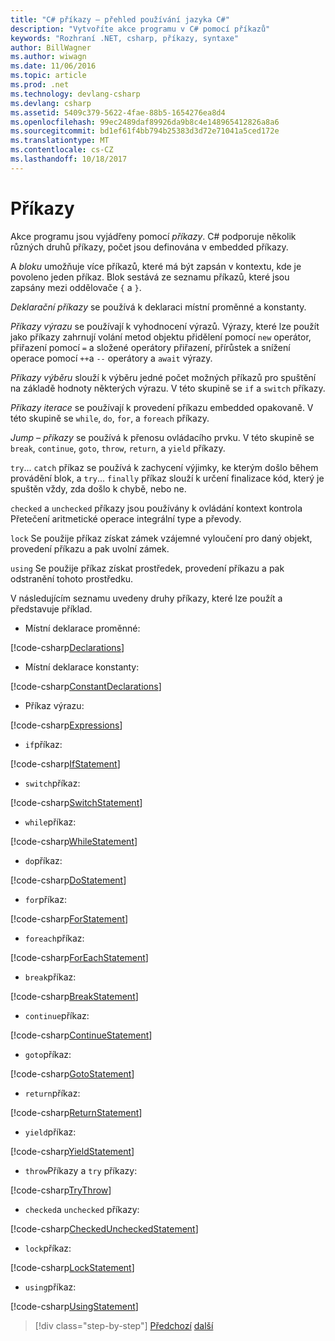 ```yaml
---
title: "C# příkazy – přehled používání jazyka C#"
description: "Vytvoříte akce programu v C# pomocí příkazů"
keywords: "Rozhraní .NET, csharp, příkazy, syntaxe"
author: BillWagner
ms.author: wiwagn
ms.date: 11/06/2016
ms.topic: article
ms.prod: .net
ms.technology: devlang-csharp
ms.devlang: csharp
ms.assetid: 5409c379-5622-4fae-88b5-1654276ea8d4
ms.openlocfilehash: 99ec2489daf89926da9b8c4e148965412826a8a6
ms.sourcegitcommit: bd1ef61f4bb794b25383d3d72e71041a5ced172e
ms.translationtype: MT
ms.contentlocale: cs-CZ
ms.lasthandoff: 10/18/2017
---
```

# <a name="statements"></a>Příkazy

Akce programu jsou vyjádřeny pomocí *příkazy*. C# podporuje několik různých druhů příkazy, počet jsou definována v embedded příkazy.

A *bloku* umožňuje více příkazů, které má být zapsán v kontextu, kde je povoleno jeden příkaz. Blok sestává ze seznamu příkazů, které jsou zapsány mezi oddělovače `{` a `}`.

*Deklarační příkazy* se používá k deklaraci místní proměnné a konstanty.

*Příkazy výrazu* se používají k vyhodnocení výrazů. Výrazy, které lze použít jako příkazy zahrnují volání metod objektu přidělení pomocí `new` operátor, přiřazení pomocí `=` a složené operátory přiřazení, přírůstek a snížení operace pomocí `++`a `--` operátory a `await` výrazy.

*Příkazy výběru* slouží k výběru jedné počet možných příkazů pro spuštění na základě hodnoty některých výrazu. V této skupině se `if` a `switch` příkazy.

*Příkazy iterace* se používají k provedení příkazu embedded opakovaně. V této skupině se `while`, `do`, `for`, a `foreach` příkazy.

*Jump – příkazy* se používá k přenosu ovládacího prvku. V této skupině se `break`, `continue`, `goto`, `throw`, `return`, a `yield` příkazy.

`try`... `catch` příkaz se používá k zachycení výjimky, ke kterým došlo během provádění blok, a `try`... `finally` příkaz slouží k určení finalizace kód, který je spuštěn vždy, zda došlo k chybě, nebo ne.

`checked` a `unchecked` příkazy jsou používány k ovládání kontext kontrola Přetečení aritmetické operace integrální type a převody.

`lock` Se použije příkaz získat zámek vzájemné vyloučení pro daný objekt, provedení příkazu a pak uvolní zámek.

`using` Se použije příkaz získat prostředek, provedení příkazu a pak odstranění tohoto prostředku.

V následujícím seznamu uvedeny druhy příkazy, které lze použít a představuje příklad.

* Místní deklarace proměnné:

 [!code-csharp[Declarations](../../../samples/snippets/csharp/tour/statements/Program.cs#L9-L15)]

* Místní deklarace konstanty:

 [!code-csharp[ConstantDeclarations](../../../samples/snippets/csharp/tour/statements/Program.cs#L17-L22)]

* Příkaz výrazu:

 [!code-csharp[Expressions](../../../samples/snippets/csharp/tour/statements/Program.cs#L24-L31)]

* `if`příkaz:

 [!code-csharp[IfStatement](../../../samples/snippets/csharp/tour/statements/Program.cs#L33-L43)]

* `switch`příkaz:

 [!code-csharp[SwitchStatement](../../../samples/snippets/csharp/tour/statements/Program.cs#L45-L60)]

* `while`příkaz:

 [!code-csharp[WhileStatement](../../../samples/snippets/csharp/tour/statements/Program.cs#L62-L70)]

* `do`příkaz:

 [!code-csharp[DoStatement](../../../samples/snippets/csharp/tour/statements/Program.cs#L72-L81)]

* `for`příkaz:

 [!code-csharp[ForStatement](../../../samples/snippets/csharp/tour/statements/Program.cs#L83-L89)]

* `foreach`příkaz:

 [!code-csharp[ForEachStatement](../../../samples/snippets/csharp/tour/statements/Program.cs#L91-L97)]

* `break`příkaz:

 [!code-csharp[BreakStatement](../../../samples/snippets/csharp/tour/statements/Program.cs#L99-L108)]

* `continue`příkaz:

 [!code-csharp[ContinueStatement](../../../samples/snippets/csharp/tour/statements/Program.cs#L110-L118)]

* `goto`příkaz:

 [!code-csharp[GotoStatement](../../../samples/snippets/csharp/tour/statements/Program.cs#L120-L129)]

* `return`příkaz:

 [!code-csharp[ReturnStatement](../../../samples/snippets/csharp/tour/statements/Program.cs#L131-L139)]

* `yield`příkaz:

 [!code-csharp[YieldStatement](../../../samples/snippets/csharp/tour/statements/Program.cs#L141-L155)]

* `throw`Příkazy a `try` příkazy:

 [!code-csharp[TryThrow](../../../samples/snippets/csharp/tour/statements/Program.cs#L157-L183)]

* `checked`a `unchecked` příkazy:

 [!code-csharp[CheckedUncheckedStatement](../../../samples/snippets/csharp/tour/statements/Program.cs#L185-L196)]

* `lock`příkaz:

 [!code-csharp[LockStatement](../../../samples/snippets/csharp/tour/statements/Program.cs#L257-L273)]

* `using`příkaz:

 [!code-csharp[UsingStatement](../../../samples/snippets/csharp/tour/statements/Program.cs#L198-L206)]

>[!div class="step-by-step"]
[Předchozí](expressions.md)
[další](classes-and-objects.md)
